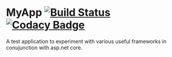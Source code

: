 # MyApp [![Build Status](https://travis-ci.org/nlowe/dotnet-api-sandbox.svg?branch=master)](https://travis-ci.org/nlowe/dotnet-api-sandbox) [![Codacy Badge](https://api.codacy.com/project/badge/Grade/7deed2fad9e844fe914664e3e3674b73)](https://www.codacy.com/app/nlowe/dotnet-api-sandbox?utm_source=github.com&amp;utm_medium=referral&amp;utm_content=nlowe/dotnet-api-sandbox&amp;utm_campaign=Badge_Grade)

A test application to experiment with various useful frameworks in conujunction with asp.net core.